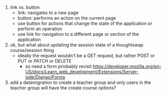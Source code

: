 1. link vs. button
    - link: navigates to a new page
    - button: performs an action on the current page
    - use button for actions that change the state of the application or perform an operation
    - use link for navigation to a different page or section of the application
1. ok, but what about updating the session state of a thoughtswap course/session thing
    * ideally the request wouldn't be a GET request, but rather POST or PUT or PATCH or DELETE
        * so need a form priobably revisit https://developer.mozilla.org/en-US/docs/Learn_web_development/Extensions/Server-side/Django/Forms 
1. add a datamigration to create a teacher group and only users in the teacher group will have the create course options?